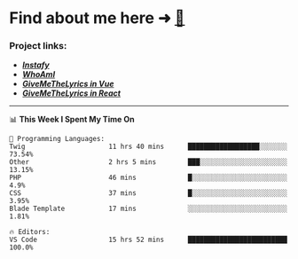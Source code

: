 # Find about me here ➜ [🧑](https://pauabella.dev)

### Project links:
- ***[Instafy](https://instafy.me)***
- ***[WhoAmI](https://pauabella.dev)***
- ***[GiveMeTheLyrics in Vue](https://lyrics.pauabella.dev)***
- ***[GiveMeTheLyrics in React](https://pauabella.dev/GiveMeTheLyrics)***

---
<!--START_SECTION:waka-->
📊 **This Week I Spent My Time On** 

```text
💬 Programming Languages: 
Twig                     11 hrs 40 mins      ██████████████████░░░░░░░   73.54% 
Other                    2 hrs 5 mins        ███░░░░░░░░░░░░░░░░░░░░░░   13.15% 
PHP                      46 mins             █░░░░░░░░░░░░░░░░░░░░░░░░   4.9% 
CSS                      37 mins             █░░░░░░░░░░░░░░░░░░░░░░░░   3.95% 
Blade Template           17 mins             ░░░░░░░░░░░░░░░░░░░░░░░░░   1.81%

🔥 Editors: 
VS Code                  15 hrs 52 mins      █████████████████████████   100.0%

```


<!--END_SECTION:waka-->
